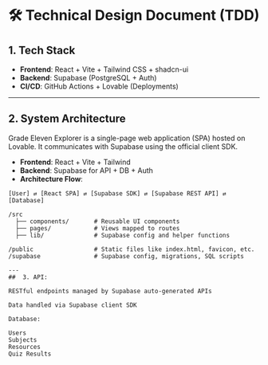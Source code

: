 # 🛠 Technical Design Document (TDD)

## 1. Tech Stack

- **Frontend**: React + Vite + Tailwind CSS + shadcn-ui  
- **Backend**: Supabase (PostgreSQL + Auth)  
- **CI/CD**: GitHub Actions + Lovable (Deployments)  

---

## 2. System Architecture

Grade Eleven Explorer is a single-page web application (SPA) hosted on Lovable. It communicates with Supabase using the official client SDK.

- **Frontend**: React + Vite + Tailwind
- **Backend**: Supabase for API + DB + Auth
- **Architecture Flow**:

```text
[User] ⇄ [React SPA] ⇄ [Supabase SDK] ⇄ [Supabase REST API] ⇄ [Database]

/src
  ├── components/       # Reusable UI components
  ├── pages/            # Views mapped to routes
  ├── lib/              # Supabase config and helper functions

/public                 # Static files like index.html, favicon, etc.
/supabase               # Supabase config, migrations, SQL scripts

---
##  3. API:

RESTful endpoints managed by Supabase auto-generated APIs

Data handled via Supabase client SDK

Database:

Users
Subjects
Resources
Quiz Results
